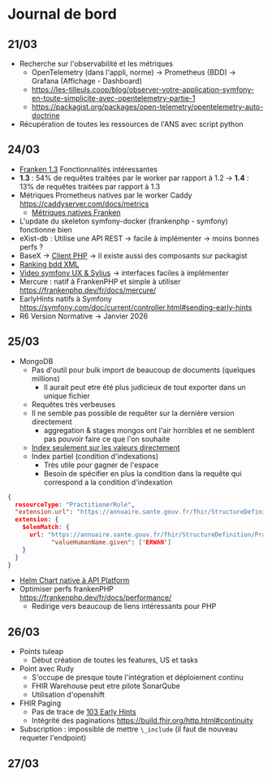 # Journal de bord

## 21/03
- Recherche sur l'observabilité et les métriques
	- OpenTelemetry (dans l'appli, norme) -> Prometheus (BDD) -> Grafana (Affichage - Dashboard)
	- https://les-tilleuls.coop/blog/observer-votre-application-symfony-en-toute-simplicite-avec-opentelemetry-partie-1
	- https://packagist.org/packages/open-telemetry/opentelemetry-auto-doctrine
- Récupération de toutes les ressources de l'ANS avec script python

## 24/03
- [Franken 1.3](https://les-tilleuls.coop/blog/frankenphp-1-3-ameliorations-de-performance-mode-watcher-metriques-prometheus-et-bien-plus#nouvelles-mtriques-prometheus) Fonctionnalités intéressantes
- **1.3** : 54% de requêtes traitées par le worker par rapport à 1.2 -> **1.4** : 13% de requêtes traitées par rapport à 1.3
- Métriques Prometheus natives par le worker Caddy https://caddyserver.com/docs/metrics
	- [Métriques natives Franken](https://les-tilleuls.coop/blog/frankenphp-1-3-ameliorations-de-performance-mode-watcher-metriques-prometheus-et-bien-plus#nouvelles-mtriques-prometheus)
- L'update du skeleton symfony-docker (frankenphp - symfony) fonctionne bien
- eXist-db : Utilise une API REST -> facile à implémenter -> moins bonnes perfs ?
- BaseX -> [Client PHP](https://github.com/BaseXdb/basex/tree/main/basex-api/src/main/php) -> il existe aussi des composants sur packagist
- [Ranking bdd XML](https://db-engines.com/en/ranking/native+xml+dbms)
- [Video symfony UX & Sylius](https://www.youtube.com/watch?v=VgtygyxbdyM) -> interfaces faciles à implémenter
- Mercure : natif à FrankenPHP et simple à utiliser https://frankenphp.dev/fr/docs/mercure/
- EarlyHints natifs à Symfony https://symfony.com/doc/current/controller.html#sending-early-hints
- R6 Version Normative -> Janvier 2026

## 25/03
- MongoDB
	- Pas d'outil pour bulk import de beaucoup de documents (quelques millions)
		- Il aurait peut etre été plus judicieux de tout exporter dans un unique fichier
	- Requêtes très verbeuses
	- Il ne semble pas possible de requêter sur la dernière version directement
		- aggregation & stages mongos ont l'air horribles et ne semblent pas pouvoir faire ce que l'on souhaite
	- [Index seulement sur les valeurs directement](https://www.mongodb.com/docs/manual/core/indexes/index-types/index-single/create-embedded-object-index/)
	- Index partiel (condition d'indexations)
		- Très utile pour gagner de l'espace
		- Besoin de spécifier en plus la condition dans la requête qui correspond a la condition d'indexation
```json
{
  resourceType: "PractitionerRole",
  "extension.url": "https://annuaire.sante.gouv.fr/fhir/StructureDefinition/PractitionerRole-Name",
  extension: {
    $elemMatch: {
      url: "https://annuaire.sante.gouv.fr/fhir/StructureDefinition/PractitionerRole-Name",
			"valueHumanName.given": ['ERWAN']
    }
  }
}
```

- [Helm Chart native à API Platform](https://api-platform.com/docs/deployment/kubernetes/)
- Optimiser perfs frankenPHP https://frankenphp.dev/fr/docs/performance/
	- Redirige vers beaucoup de liens intéressants pour PHP

## 26/03
- Points tuleap
	- Début création de toutes les features, US et tasks
- Point avec Rudy
	- S'occupe de presque toute l'intégration et déploiement continu
	- FHIR Warehouse peut etre pilote SonarQube
	- Utilisation d'openshift
- FHIR Paging
	- Pas de trace de [103 Early Hints](developer.mozilla.org/en-US/docs/Web/HTTP/Reference/Status/103)
	- Intégrité des paginations https://build.fhir.org/http.html#continuity
- Subscription : impossible de mettre `\_include` (il faut de nouveau requeter l'endpoint)

## 27/03